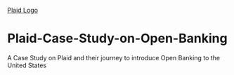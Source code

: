 [Plaid Logo](https://upload.wikimedia.org/wikipedia/commons/7/7a/Plaid-Logo.png)
# Plaid-Case-Study-on-Open-Banking
A Case Study on Plaid and their journey to introduce Open Banking to the United States
